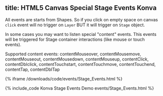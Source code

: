 title: HTML5 Canvas Special Stage Events Konva
---

All events are starts from Shapes. So if you click on empty space on canvas `click` event will no trigger on `Layer`  BUT it will trigger on `Stage` object.

In some cases you may want to listen special "content" events. This events will be triggered for Stage container interactions (like mouse or touch events).

Supported content events:
contentMouseover, contentMousemove, contentMouseout, contentMousedown, contentMouseup, contentClick, contentDblclick, contentTouchstart, contentTouchmove, contentTouchend, contentTap, contentDblTap

{% iframe /downloads/code/events/Stage_Events.html %}

{% include_code Konva Stage Events Demo events/Stage_Events.html %}
